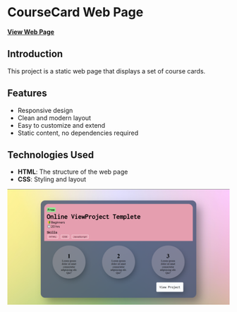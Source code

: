 # CourseCard Web Page
<a href="https://bhavyank89.github.io/courseCard/"><b>View Web Page</b></a>

## Introduction

This project is a static web page that displays a set of course cards.

## Features

- Responsive design
- Clean and modern layout
- Easy to customize and extend
- Static content, no dependencies required

## Technologies Used

- **HTML**: The structure of the web page
- **CSS**: Styling and layout

<img src="https://raw.githubusercontent.com/bhavyank89/courseCard/main/courseCardFinalImg.png" alt="Course Card">
